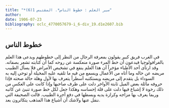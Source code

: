 ```yaml
---
title: "*سير العلم : خطوط الناس*. المقتبس 1(6)"
author: 
date: 1906-07-23
bibliography: oclc_4770057679-i_6-div_19.d1e2607.bib
---
```




##  خطوط الناس 


 في الغرب فريق كبير يقولون بمعرفة الرجال من النظر إلى خطوطهم ويدعى هذا العلم بالغرافولوجيا فيدعون أن خط المرء صورة منعكسة عن روحه كما أن كتابته تشعر بصفاته. وقد ارتأى  أحد  الأطباء مؤخراً أن هذا العلم ينفع في تشخيص الأمراض فلا يسأل الطبيب مريضه عن حاله وما أتاه من الأعمال ويسمع من فيه ما تلقيه عليه المخيلة أو توحي إليه به السوداء بل يتقدم إلى مريضه ويستكتبه أسطراً يتعرف بها لأول وهلة حالة صحته فإذا حروفه مائلة بعض الميل ثابتة الأواخر دلت على ظرف صاحبها وإذا كانت على العكس من ذلك رخوة لا إشباع فيها دلت على قلة إحساسه وهكذا جعل لكل خط صورة تنبئ عن كاتبه وربما يعرف بها مزاجه وكرازة يديه وبسطها في دفع أجرة الطبيب. قالت الصحيفة التي ننقل عنها ولاشك أن أشياع هذا المذهب يتكاثرون بعد. 
